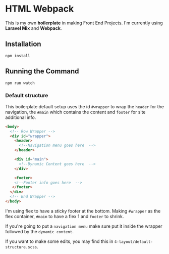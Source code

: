 <!-- Heading -->
# HTML Webpack

<!-- Description -->
This is my own **boilerplate** in making Front End Projects. I'm currently using **Laravel Mix** and **Webpack**. 

## Installation
```
npm install
```

## Running the Command
```
npm run watch
```
### Default structure
This boilerplate default setup uses the id `#wrapper` to wrap the `header` for the navigation, the `#main` which contains the content and `footer` for site additional info.

<!-- Markup -->
```HTML
<body>
  <!-- Row Wrapper -->
  <div id="wrapper">
    <header>
      <!--Navigation menu goes here  -->
    </header>

    <div id="main">
      <!--Dynamic Content goes here  -->
    </div>

    <footer>
    <!--Footer info goes here  -->
   </footer>
  </div>
  <!-- End Wrapper -->
</body>
```

I'm using flex to have a sticky footer at the bottom. 
Making `#wrapper` as the flex container, `#main` to have a flex 1 and `footer` to shrink.

If you're going to put a `navigation menu` make sure put it inside the wrapper followed by the `dynamic content`.

If you want to make some edits, you may find this in `4-layout/default-structure.scss`.



